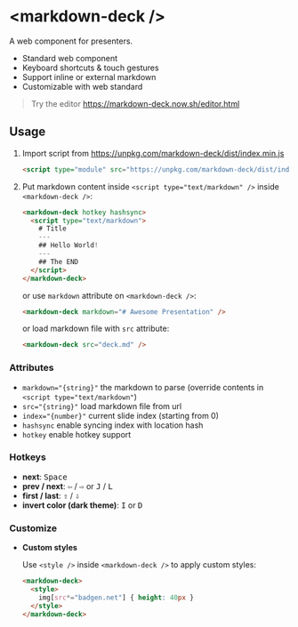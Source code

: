 # &lt;markdown-deck />

A web component for presenters.

- Standard web component
- Keyboard shortcuts & touch gestures
- Support inline or external markdown
- Customizable with web standard

> Try the editor  https://markdown-deck.now.sh/editor.html

## Usage

1. Import script from https://unpkg.com/markdown-deck/dist/index.min.js

    ```html
    <script type="module" src="https://unpkg.com/markdown-deck/dist/index.min.js"></script>
    ```

2. Put markdown content inside `<script type="text/markdown" />` inside `<markdown-deck />`:

    ```html
    <markdown-deck hotkey hashsync>
      <script type="text/markdown">
        # Title
        ---
        ## Hello World!
        ---
        ## The END
      </script>
    </markdown-deck>
    ```

    or use `markdown` attribute on `<markdown-deck />`:

    ```html
    <markdown-deck markdown="# Awesome Presentation" />
    ```

    or load markdown file with `src` attribute:

    ```html
    <markdown-deck src="deck.md" />
    ```

### Attributes

- `markdown="{string}"` the markdown to parse (override contents in `<script type="text/markdown"`)
- `src="{string}"` load markdown file from url
- `index="{number}"` current slide index (starting from 0)
- `hashsync` enable syncing index with location hash
- `hotkey` enable hotkey support

### Hotkeys

- __next__: <kbd>Space</kbd>
- __prev / next__: <kbd>⇦</kbd> / <kbd>⇨</kbd> or <kbd>J</kbd> / <kbd>L</kbd>
- __first / last__: <kbd>⇧</kbd> / <kbd>⇩</kbd>
- __invert color (dark theme)__: <kbd>I</kbd> or <kbd>D</kbd>

### Customize

- __Custom styles__

    Use `<style />` inside `<markdown-deck />` to apply custom styles:

    ```html
    <markdown-deck>
      <style>
        img[src*="badgen.net"] { height: 40px }
      </style>
    </markdown-deck>
    ```
